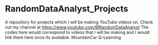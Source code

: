 # RandomDataAnalyst_Projects
A repository for projects which I will be making YouTube videos on. Check out my channel at https://www.youtube.com/@RandomDataAnalyst
The codes here would correspond to videos that I will be making and I would link them here once its available.
MountainCar Q-Learning 
